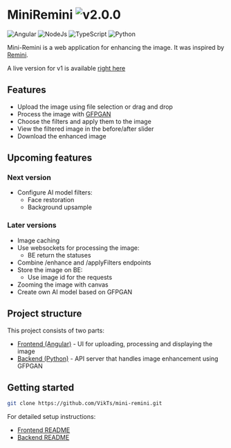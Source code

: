 # MiniRemini ![v2.0.0](https://img.shields.io/badge/v2.0.0-gray)

![Angular](https://img.shields.io/badge/Angular-20.3-red)
![NodeJs](https://img.shields.io/badge/NodeJs-22.19-blue)
![TypeScript](https://img.shields.io/badge/TypeScript-5.9-green)
![Python](https://img.shields.io/badge/Python-3.10-blue)

Mini-Remini is a web application for enhancing the image. It was inspired by [Remini](https://app.remini.ai/).

A live version for v1 is available [right here](https://vikts.github.io/mini-remini/)

## Features
- Upload the image using file selection or drag and drop
- Process the image with [GFPGAN](https://github.com/TencentARC/GFPGAN)
- Choose the filters and apply them to the image
- View the filtered image in the before/after slider
- Download the enhanced image

## Upcoming features
### Next version
- Configure AI model filters:
  - Face restoration
  - Background upsample

### Later versions
- Image caching
- Use websockets for processing the image:
  - BE return the statuses
- Combine /enhance and /applyFilters endpoints
- Store the image on BE:
  - Use image id for the requests
- Zooming the image with canvas
- Create own AI model based on GFPGAN

## Project structure

This project consists of two parts:
- [Frontend (Angular)](./frontend/README.md) - UI for uploading, processing and displaying the image
- [Backend (Python)](./backend/README.md) - API server that handles image enhancement using GFPGAN

## Getting started

```bash
git clone https://github.com/VikTs/mini-remini.git
```
For detailed setup instructions:
- [Frontend README](./frontend/README.md)
- [Backend README](./backend/README.md)